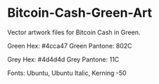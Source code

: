 # Bitcoin-Cash-Green-Art
Vector artwork files for Bitcoin Cash in Green.


Green Hex: #4cca47
Green Pantone: 802C

Grey Hex: #4d4d4d
Grey Pantone: 11C

Fonts: Ubuntu, Ubuntu Italic, Kerning -50
